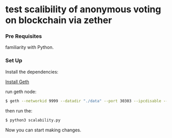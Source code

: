 # test scalibility of anonymous voting on blockchain via zether

### Pre Requisites

familiarity with Python.

### Set Up

Install the dependencies:

[Install Geth](https://geth.ethereum.org/docs/install-and-build/installing-geth)

run geth node:

```bash
$ geth --networkid 9999 --datadir "./data" --port 30303 --ipcdisable --syncmode full --http --allow-insecure-unlock --http.corsdomain "*" --http.api 'eth,net,web3' --http.port 8545 --unlock 0x8AD032E701410A62c2E2b66393680648A0352A56 --password password.txt --preload skipEmpty.js --usb --nodiscover --mine console
```

then run the:

```bash
$ python3 scalability.py
```

Now you can start making changes.
